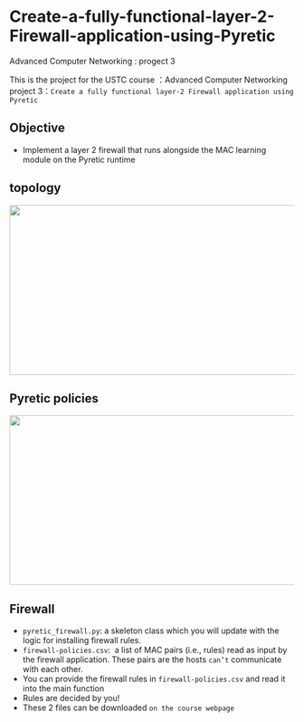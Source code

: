 # Create-a-fully-functional-layer-2-Firewall-application-using-Pyretic
Advanced Computer Networking : progect 3

This is the project for the USTC course ：Advanced Computer Networking  
project 3：`Create a fully functional layer-2 Firewall application using Pyretic`

## Objective
  * Implement a layer 2 firewall that runs alongside the MAC learning module on the Pyretic runtime

## topology
<div align=center>
    <img width="759" height="300" src="https://github.com/fox6666/Datacenter-Network-Simulation-using-ns3/blob/master/image/network.png"       "网络拓扑图"/>
</div>

## Pyretic policies
 <div align=center>
    <img width="759" height="300" src="https://github.com/fox6666/Datacenter-Network-Simulation-using-ns3/blob/master/image/network.png"       "网络拓扑图"/>
</div>
  
## Firewall
 * `pyretic_firewall.py`: a skeleton class which you will update with the logic for installing firewall rules.
 * `firewall-policies.csv`:  a list of MAC pairs (i.e., rules) read as input by the firewall application. These pairs are the hosts
                             `can’t` communicate with each other.
 * You can provide the firewall rules in `firewall-policies.csv` and read it into the main function
 * Rules are decided by you!
 * These 2 files can be downloaded `on the course webpage`


